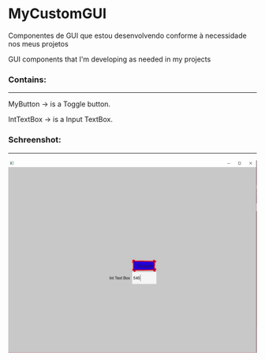 # MyCustomGUI

Componentes de GUI que estou desenvolvendo conforme à necessidade nos meus projetos

GUI components that I'm developing as needed in my projects



### Contains:
____________________________
MyButton    -> is a Toggle button.

IntTextBox  -> is a Input TextBox.



### Schreenshot:
____________________________
![alt text](https://github.com/EduardoKarakawa/MyCustomGUI/blob/master/screenshot.JPG)

